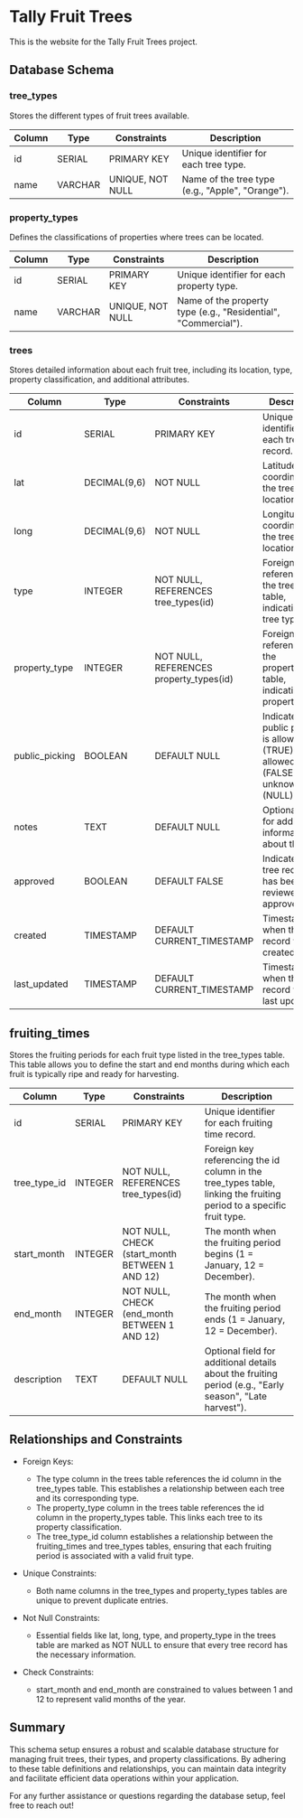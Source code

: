 # Tally Fruit Trees

This is the website for the Tally Fruit Trees project.

## Database Schema

### tree_types

Stores the different types of fruit trees available.

| Column | Type    | Constraints      | Description                                      |
| ------ | ------- | ---------------- | ------------------------------------------------ |
| id     | SERIAL  | PRIMARY KEY      | Unique identifier for each tree type.            |
| name   | VARCHAR | UNIQUE, NOT NULL | Name of the tree type (e.g., "Apple", "Orange"). |

### property_types

Defines the classifications of properties where trees can be located.

| Column | Type    | Constraints      | Description                                                    |
| ------ | ------- | ---------------- | -------------------------------------------------------------- |
| id     | SERIAL  | PRIMARY KEY      | Unique identifier for each property type.                      |
| name   | VARCHAR | UNIQUE, NOT NULL | Name of the property type (e.g., "Residential", "Commercial"). |

### trees

Stores detailed information about each fruit tree, including its location, type, property classification, and additional attributes.

| Column         | Type         | Constraints                             | Description                                                                            |
| -------------- | ------------ | --------------------------------------- | -------------------------------------------------------------------------------------- |
| id             | SERIAL       | PRIMARY KEY                             | Unique identifier for each tree record.                                                |
| lat            | DECIMAL(9,6) | NOT NULL                                | Latitude coordinate of the tree's location.                                            |
| long           | DECIMAL(9,6) | NOT NULL                                | Longitude coordinate of the tree's location.                                           |
| type           | INTEGER      | NOT NULL, REFERENCES tree_types(id)     | Foreign key referencing the tree_types table, indicating the tree type.                |
| property_type  | INTEGER      | NOT NULL, REFERENCES property_types(id) | Foreign key referencing the property_types table, indicating the property type.        |
| public_picking | BOOLEAN      | DEFAULT NULL                            | Indicates if public picking is allowed (TRUE), not allowed (FALSE), or unknown (NULL). |
| notes          | TEXT         | DEFAULT NULL                            | Optional field for additional information about the tree.                              |
| approved       | BOOLEAN      | DEFAULT FALSE                           | Indicates if the tree record has been reviewed and approved.                           |
| created        | TIMESTAMP    | DEFAULT CURRENT_TIMESTAMP               | Timestamp when the tree record was created.                                            |
| last_updated   | TIMESTAMP    | DEFAULT CURRENT_TIMESTAMP               | Timestamp when the tree record was last updated.                                       |

## fruiting_times

Stores the fruiting periods for each fruit type listed in the tree_types table. This table allows you to define the start and end months during which each fruit is typically ripe and ready for harvesting.

| Column       | Type    | Constraints                                    | Description                                                                                                          |
| ------------ | ------- | ---------------------------------------------- | -------------------------------------------------------------------------------------------------------------------- |
| id           | SERIAL  | PRIMARY KEY                                    | Unique identifier for each fruiting time record.                                                                     |
| tree_type_id | INTEGER | NOT NULL, REFERENCES tree_types(id)            | Foreign key referencing the id column in the tree_types table, linking the fruiting period to a specific fruit type. |
| start_month  | INTEGER | NOT NULL, CHECK (start_month BETWEEN 1 AND 12) | The month when the fruiting period begins (1 = January, 12 = December).                                              |
| end_month    | INTEGER | NOT NULL, CHECK (end_month BETWEEN 1 AND 12)   | The month when the fruiting period ends (1 = January, 12 = December).                                                |
| description  | TEXT    | DEFAULT NULL                                   | Optional field for additional details about the fruiting period (e.g., "Early season", "Late harvest").              |

## Relationships and Constraints

- Foreign Keys:

  - The type column in the trees table references the id column in the tree_types table. This establishes a relationship between each tree and its corresponding type.
  - The property_type column in the trees table references the id column in the property_types table. This links each tree to its property classification.
  - The tree_type_id column establishes a relationship between the fruiting_times and tree_types tables, ensuring that each fruiting period is associated with a valid fruit type.

- Unique Constraints:

  - Both name columns in the tree_types and property_types tables are unique to prevent duplicate entries.

- Not Null Constraints:

  - Essential fields like lat, long, type, and property_type in the trees table are marked as NOT NULL to ensure that every tree record has the necessary information.

- Check Constraints:

  - start_month and end_month are constrained to values between 1 and 12 to represent valid months of the year.

## Summary

This schema setup ensures a robust and scalable database structure for managing fruit trees, their types, and property classifications. By adhering to these table definitions and relationships, you can maintain data integrity and facilitate efficient data operations within your application.

For any further assistance or questions regarding the database setup, feel free to reach out!
